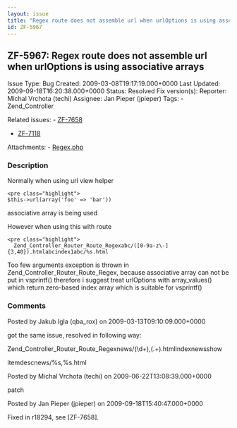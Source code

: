 ```yaml
---
layout: issue
title: "Regex route does not assemble url when urlOptions is using associative arrays"
id: ZF-5967
---
```


ZF-5967: Regex route does not assemble url when urlOptions is using associative arrays
--------------------------------------------------------------------------------------

 Issue Type: Bug Created: 2009-03-08T19:17:19.000+0000 Last Updated: 2009-09-18T16:20:38.000+0000 Status: Resolved Fix version(s): 
 Reporter:  Michal Vrchota (techi)  Assignee:  Jan Pieper (jpieper)  Tags: - Zend\_Controller
 
 Related issues: - [ZF-7658](/issues/browse/ZF-7658)
- [ZF-7118](/issues/browse/ZF-7118)
 
 Attachments: - [Regex.php](/issues/secure/attachment/12037/Regex.php)
 
### Description

Normally when using url view helper

 
    <pre class="highlight">
    $this->url(array('foo' => 'bar'))


associative array is being used

However when using this with route

 
    <pre class="highlight">
      Zend_Controller_Router_Route_Regexabc/([0-9a-z\-]{3,40}).htmlabcindex1abc/%s.html

Too few arguments exception is thrown in Zend\_Controller\_Router\_Route\_Regex, because associative array can not be put in vsprintf() therefore i suggest treat urlOptions with array\_values() which return zero-based index array which is suitable for vsprintf()

 

 

### Comments

Posted by Jakub Igla (qba\_rox) on 2009-03-13T09:10:09.000+0000

got the same issue, resolved in following way:

Zend\_Controller\_Router\_Route\_Regexnews/(\\d+),(.+).htmlindexnewsshow  
  
itemdescnews/%s,%s.html

 

 

Posted by Michal Vrchota (techi) on 2009-06-22T13:08:39.000+0000

patch

 

 

Posted by Jan Pieper (jpieper) on 2009-09-18T15:40:47.000+0000

Fixed in r18294, see [ZF-7658].

 

 